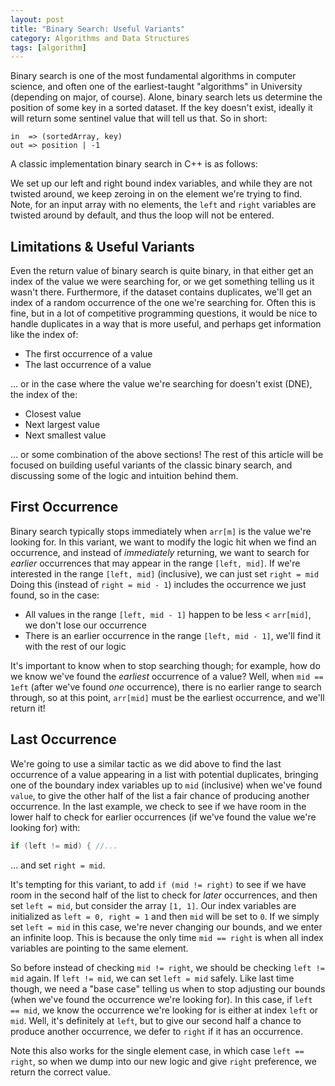 ```yaml
---
layout: post
title: "Binary Search: Useful Variants"
category: Algorithms and Data Structures
tags: [algorithm]
---
```


Binary search is one of the most fundamental algorithms in computer science, and often one of the
earliest-taught "algorithms" in University (depending on major, of course). Alone, binary search lets
us determine the position of some key in a sorted dataset. If the key doesn't exist, ideally it will
return some sentinel value that will tell us that. So in short:

```
in  => (sortedArray, key)
out => position | -1
```

A classic implementation binary search in C++ is as follows:
<script src="https://gist.github.com/domfarolino/b9d372564fc1adc29ad9da79e9880144.js"></script>

We set up our left and right bound index variables, and while they are not twisted around, we keep
zeroing in on the element we're trying to find. Note, for an input array with no elements, the `left`
and `right` variables are twisted around by default, and thus the loop will not be entered.

## Limitations & Useful Variants

Even the return value of binary search is quite binary, in that either get an index of the value we
were searching for, or we get something telling us it wasn't there. Furthermore, if the dataset contains
duplicates, we'll get an index of a random occurrence of the one we're searching for. Often this is fine,
but in a lot of competitive programming questions, it would be nice to handle duplicates in a way that is
more useful, and perhaps get information like the index of:

 - The first occurrence of a value
 - The last occurrence of a value

... or in the case where the value we're searching for doesn't exist (DNE), the index of the:

 - Closest value
 - Next largest value
 - Next smallest value

... or some combination of the above sections! The rest of this article will be focused on building
useful variants of the classic binary search, and discussing some of the logic and intuition behind them.

## First Occurrence

Binary search typically stops immediately when `arr[m]` is the value we're looking for. In this variant, we
want to modify the logic hit when we find an occurrence, and instead of _immediately_ returning, we want to
search for _earlier_ occurrences that may appear in the range `[left, mid]`. If we're interested in the range
`[left, mid]` (inclusive), we can just set `right = mid` Doing this (instead of `right = mid - 1`) includes the
occurrence we just found, so in the case:

 - All values in the range `[left, mid - 1]` happen to be less < `arr[mid]`, we don't lose our occurrence
 - There is an earlier occurrence in the range `[left, mid - 1]`, we'll find it with the rest of our logic

It's important to know when to stop searching though; for example, how do we know we've found the _earliest_
occurrence of a value? Well, when `mid == 1eft` (after we've found _one_ occurrence), there is no earlier range
to search through, so at this point, `arr[mid]` must be the earliest occurrence, and we'll return it!

<script src="https://gist.github.com/domfarolino/193314a82e385796f8cc6f8ff814098f.js"></script>

## Last Occurrence

We're going to use a similar tactic as we did above to find the last occurrence of a value appearing in a list
with potential duplicates, bringing one of the boundary index variables up to `mid` (inclusive) when we've found
`value`, to give the other half of the list a fair chance of producing another occurrence. In the last example, we
check to see if we have room in the lower half to check for earlier occurrences (if we've found the value we're
looking for) with:

```cpp
if (left != mid) { //...
```

... and set `right = mid`.

It's tempting for this variant, to add `if (mid != right)` to see if we have room in the second half of the list to check
for _later_ occurrences, and then set `left = mid`, but consider the array `[1, 1]`. Our index variables are initialized as
`left = 0, right = 1` and then `mid` will be set to `0`. If we simply set `left = mid` in this case, we're never changing our
bounds, and we enter an infinite loop. This is because the only time `mid == right` is when all index variables are pointing to
the same element.

So before instead of checking `mid != right`, we should be checking `left != mid` again. If `left != mid`, we can set `left = mid`
safely. Like last time though, we need a "base case" telling us when to stop adjusting our bounds (when we've found the occurrence
we're looking for). In this case, if `left == mid`, we know the occurrence we're looking for is either at index `left` or `mid`. Well,
it's definitely at `left`, but to give our second half a chance to produce another occurrence, we defer to `right` if it has an occurrence.

<script src="https://gist.github.com/domfarolino/35b105314530e638ea173dc23f18255e.js"></script>

Note this also works for the single element case, in which case `left == right`, so when we dump into our new logic and give `right` preference,
we return the correct value.
